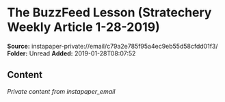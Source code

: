 # The BuzzFeed Lesson (Stratechery Weekly Article 1-28-2019)

**Source:** instapaper-private://email/c79a2e785f95a4ec9eb55d58cfdd01f3/
**Folder:** Unread
**Added:** 2019-01-28T08:07:52




## Content
*Private content from instapaper_email*
